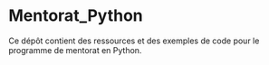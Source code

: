 # Mentorat_Python
Ce dépôt contient des ressources et des exemples de code pour le programme de mentorat en Python.
